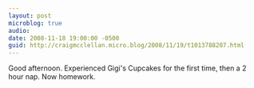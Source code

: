 ```yaml
---
layout: post
microblog: true
audio: 
date: 2008-11-18 19:00:00 -0500
guid: http://craigmcclellan.micro.blog/2008/11/19/t1013788207.html
---
```

Good afternoon.  Experienced Gigi's Cupcakes for the first time, then a 2 hour nap.  Now homework.
